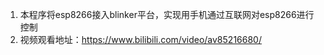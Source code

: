 1. 本程序将esp8266接入blinker平台，实现用手机通过互联网对esp8266进行控制 
2. 视频观看地址：https://www.bilibili.com/video/av85216680/